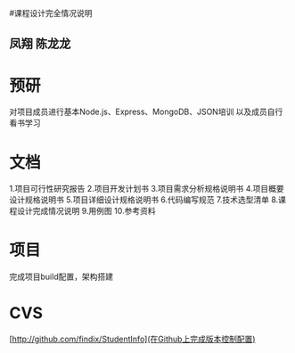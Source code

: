 ﻿#课程设计完全情况说明
## 凤翔 陈龙龙

# 预研
对项目成员进行基本Node.js、Express、MongoDB、JSON培训
以及成员自行看书学习

# 文档
1.项目可行性研究报告
2.项目开发计划书
3.项目需求分析规格说明书
4.项目概要设计规格说明书
5.项目详细设计规格说明书
6.代码编写规范
7.技术选型清单
8.课程设计完成情况说明
9.用例图
10.参考资料

# 项目
完成项目build配置，架构搭建

# CVS
[http://github.com/findix/StudentInfo](在Github上完成版本控制配置)
